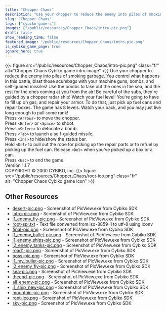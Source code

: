 ```yaml
---
title: "Chopper Chaos"
description: "Use your chopper to reduce the enemy into piles of smoking garbage.  You control what happens in this battle, blast those scumbags with your machine guns, bombs, and self-guided missiles!  Use the bombs to take out the ones in the sea, and the rest for the ones coming at you from..."
slug: "Chopper_Chaos"
tags: ["cybiko-game-c"]
images: ["/public/resources/Chopper_Chaos/intro-pic.png"]
draft: false
show_reading_time: false
featured_image: "/public/resources/Chopper_Chaos/intro-pic.png"
is_cybiko_game_page: true
ignore_hero: true
---
```

{{< figure src="/public/resources/Chopper_Chaos/intro-pic.png" class="fr" alt="Chopper Chaos Cybiko game intro image" >}}
Use your chopper to reduce the enemy into piles of smoking garbage.  You control what happens in this battle, blast those scumbags with your machine guns, bombs, and self-guided missiles!  Use the bombs to take out the ones in the sea, and the rest for the ones coming at you from the air!  Be careful of the subs, they're guided by a chopper radar ship! Watch your fuel level!  You're going to have to fill up on gas, and repair your armor. To do that, just pick up fuel cans and repair boxes.  The game has 8 levels. Watch your back, and you may just live long enough to pull some rank! \
Press `<Arrows>`  to move the chopper. \
Press `<Enter>`  or `<Space>`  to shoot. \
Press `<Select>`  to detonate a bomb. \
Press `<Tab>`  to launch a self-guided missile. \
Press `<Ins>`  to hide/show the status bar. \
Hold `<Del>`  to pull out the rope for picking up the repair parts or to refuel by picking up the fuel can. Release `<Del>`  when you've picked up a box or a can. \
Press `<Esc>`  to end the game. \
Version 1.1.7 \
COPYRIGHT © 2000 CYBIKO, Inc. {{< figure src="/public/resources/Chopper_Chaos/root-ico.png" class="fr" alt="Chopper Chaos Cybiko game icon" >}}

## Other Resources
* [desert-pic.png](/public/resources/Chopper_Chaos/desert-pic.png) - Screenshot of PicView.exe from Cybiko SDK
* [intro-pic.png](/public/resources/Chopper_Chaos/intro-pic.png) - Screenshot of PicView.exe from Cybiko SDK
* [l1_enemy_fly-pic.png](/public/resources/Chopper_Chaos/l1_enemy_fly-pic.png) - Screenshot of PicView.exe from Cybiko SDK
* [root-spl.txt](/public/resources/Chopper_Chaos/root-spl.txt) - Text file converted from iso-8859-1 to utf-8 using iconv
* [final-pic.png](/public/resources/Chopper_Chaos/final-pic.png) - Screenshot of PicView.exe from Cybiko SDK
* [l1_enemy_bullet-pic.png](/public/resources/Chopper_Chaos/l1_enemy_bullet-pic.png) - Screenshot of PicView.exe from Cybiko SDK
* [l1_enemy_ships-pic.png](/public/resources/Chopper_Chaos/l1_enemy_ships-pic.png) - Screenshot of PicView.exe from Cybiko SDK
* [l2_enemy_tanks-pic.png](/public/resources/Chopper_Chaos/l2_enemy_tanks-pic.png) - Screenshot of PicView.exe from Cybiko SDK
* [road1-pic.png](/public/resources/Chopper_Chaos/road1-pic.png) - Screenshot of PicView.exe from Cybiko SDK
* [boss-pic.png](/public/resources/Chopper_Chaos/boss-pic.png) - Screenshot of PicView.exe from Cybiko SDK
* [l1_my_bullet-pic.png](/public/resources/Chopper_Chaos/l1_my_bullet-pic.png) - Screenshot of PicView.exe from Cybiko SDK
* [l2_enemy_fly-pic.png](/public/resources/Chopper_Chaos/l2_enemy_fly-pic.png) - Screenshot of PicView.exe from Cybiko SDK
* [sea-pic.png](/public/resources/Chopper_Chaos/sea-pic.png) - Screenshot of PicView.exe from Cybiko SDK
* [theend-pic.png](/public/resources/Chopper_Chaos/theend-pic.png) - Screenshot of PicView.exe from Cybiko SDK
* [all_enemy-pic.png](/public/resources/Chopper_Chaos/all_enemy-pic.png) - Screenshot of PicView.exe from Cybiko SDK
* [l1_ship_new-pic.png](/public/resources/Chopper_Chaos/l1_ship_new-pic.png) - Screenshot of PicView.exe from Cybiko SDK
* [mountain-pic.png](/public/resources/Chopper_Chaos/mountain-pic.png) - Screenshot of PicView.exe from Cybiko SDK
* [root-ico.png](/public/resources/Chopper_Chaos/root-ico.png) - Screenshot of PicView.exe from Cybiko SDK
* [sky-pic.png](/public/resources/Chopper_Chaos/sky-pic.png) - Screenshot of PicView.exe from Cybiko SDK
